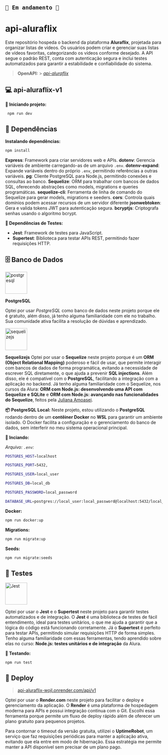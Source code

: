 ## `🚧 Em andamento 🚧`

# api-aluraflix

Este repositório hospeda o backend da plataforma **Aluraflix**, projetada para organizar listas de vídeos. Os usuários podem criar e gerenciar suas listas de vídeos favoritas, categorizando os vídeos conforme desejado.
A API segue o padrão REST, conta com autenticação segura e inclui testes automatizados para garantir a estabilidade e confiabilidade do sistema.

> **OpenAPI:** > _[api-aluraflix](https://documenter.getpostman.com/view/42829844/2sAYdkGoJP#0fba1f63-c141-4278-a134-226b8a478e26)_

## 💻 api-aluraflix-v1

**🚀 Iniciando projeto:**

```bash
 npm run dev
```

## 🧩 Dependências

**Instalando dependências:**

```bash
npm install
```

**Express**: Framework para criar servidores web e APIs.
**dotenv**: Gerencia variáveis de ambiente carregando-as de um arquivo `.env`.
**dotenv-expand**: Expande variáveis dentro do próprio `.env`, permitindo referências a outras variáveis.
**pg**: Cliente PostgreSQL para Node.js, permitindo conexões e consultas ao banco.
**Sequelize**: ORM para trabalhar com bancos de dados SQL, oferecendo abstrações como models, migrations e queries programáticas.
**sequelize-cli**: Ferramenta de linha de comando do Sequelize para gerar models, migrations e seeders.
**cors**: Controla quais domínios podem acessar recursos de um servidor diferente
**jsonwebtoken**: Gera e valida tokens JWT para autenticação segura.
**bcryptjs**: Criptografa senhas usando o algoritmo bcrypt.

**🧪 Dependências de Testes:**

- **Jest**: Framework de testes para JavaScript.
- **Supertest**: Biblioteca para testar APIs REST, permitindo fazer requisições HTTP.

## 🗄️ Banco de Dados

<img src="https://upload.wikimedia.org/wikipedia/commons/thumb/2/29/Postgresql_elephant.svg/70px-Postgresql_elephant.svg.png" width="70" alt="postgresql"  />
   
**PostgreSQL**

Optei por usar _PostgreSQL_ como banco de dados neste projeto porque ele é gratuito, além disso, já tenho alguma familiaridade com ele no trabalho. Sua comunidade ativa facilita a resolução de dúvidas e aprendizado.

<img src="https://hyunseob.github.io/images/sequelizejs.png" width="70" alt="sequelizejs" />

**Sequelizejs**
Optei por usar o **Sequelize** neste projeto porque é um **ORM (Object Relational Mapping)** poderoso e fácil de usar, que permite interagir com bancos de dados de forma programática, evitando a necessidade de escrever SQL diretamente, o que ajuda a prevenir **SQL injections**. Além disso, ele é compatível com o **PostgreSQL**, facilitando a integração com a aplicação no backend. Já tenho alguma familiaridade com o Sequelize, nos cursos da Alura: **ORM com Node.js: desenvolvendo uma API com Sequelize e SQLite** e **ORM com Node.js: avançando nas funcionalidades do Sequelize**, feitos pela [Juliana Amoasei](https://github.com/JulianaAmoasei).

**📦 PostgreSQL Local:**
Neste projeto, estou utilizando o **PostgreSQL** rodando dentro de um **contêiner Docker** no **WSL** para garantir um ambiente isolado. O Docker facilita a configuração e o gerenciamento do banco de dados, sem interferir no meu sistema operacional principal.

**🚀 Inciando:**

_Arquivo: `.env`:_

```bash
POSTGRES_HOST=localhost

POSTGRES_PORT=5432,

POSTGRES_USER=local_user

POSTGRES_DB=local_db

POSTGRES_PASSWORD=local_password

DATABASE_URL=postgres://local_user:local_password@localhost:5432/local_db
```

**Docker:**

```bash
npm run docker:up
```

**Migrations:**

```bash
npm run migrate:up
```

**Seeds:**

```bash
npm run migrate:seeds
```

## 🧪 Testes

<img src="https://www.jetbrains.com/guide/assets/jest-5ee71e9b.svg" width="70" alt="Jest" />

Optei por usar o **Jest** e o **Supertest** neste projeto para garantir testes automatizados e de integração. O **Jest** é uma biblioteca de testes de fácil entendimento, ideal para testes unitários, o que me ajuda a garantir que a lógica do código está funcionando corretamente. Já o **Supertest** é perfeito para testar APIs, permitindo simular requisições HTTP de forma simples. Tenho alguma familiaridade com essas ferramentas, tendo aprendido sobre elas no curso: **Node.js: testes unitários e de integração** da Alura.

**🧪 Testando:**

```bash
npm run test
```

## 🚀 Deploy

> [api-aluraflix-wojl.onrender.com/api/v1](https://api-aluraflix-wojl.onrender.com/api/v1)

Optei por usar o **Render.com** neste projeto para facilitar o deploy e gerenciamento da aplicação. O **Render** é uma plataforma de hospedagem moderna para APIs e possui integração contínua com o Git. Escolhi essa ferramenta porque permite um fluxo de deploy rápido além de oferecer um plano gratuito para pequenos projetos.

Para contornar o timeout da versão gratuita, utilizei o **UptimeRobot**, um serviço que faz requisições periódicas para manter a aplicação ativa, evitando que ela entre em modo de hibernação. Essa estratégia me permite manter a API disponível sem precisar de um plano pago.
